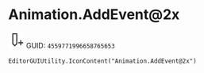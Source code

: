 # Animation.AddEvent@2x
![](/img/Animation.AddEvent@2x.png)
GUID: `4559771996658765653`
```
EditorGUIUtility.IconContent("Animation.AddEvent@2x")
```
